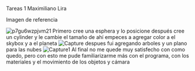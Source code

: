 Tareas 1 Maximiliano Lira

Imagen de referencia 

![p7gu6wzpjvm21](https://user-images.githubusercontent.com/75856980/224507679-349b7412-c099-44e3-b8b8-15064d30217f.jpg)
Primero cree una esphera y lo posicione después cree un cylinder y le cambie el tamaño
de ahí empeces a agregar color a el skybox y a el planeta
![Capture](https://user-images.githubusercontent.com/75856980/224507879-41cd68b4-c3a3-419d-9464-c2459a99a557.PNG)
despues fui agregando arboles y un plano para las nubes
![Capture1](https://user-images.githubusercontent.com/75856980/224509533-5b106134-f2d1-4e1e-b5aa-09976c780b96.PNG)
Al final no me quede muy satisfecho con como quedo, pero con esto me pude familiarizarme más con el programa, con los materiales y el movimiento de los objetos y cámara
